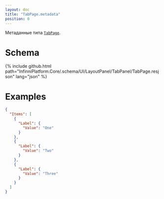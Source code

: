 ```yaml
---
layout: doc
title: "TabPage.metadata"
position: 0
---
```


Метаданные типа [`TabPage`](../).

# Schema

{% include github.html path="InfinniPlatform.Core/.schema/UI/LayoutPanel/TabPanel/TabPage.resjson" lang="json" %}

# Examples

```json
{
  "Items": [
    {
      "Label": {
        "Value": "One"
      }
    },
    {
      "Label": {
        "Value": "Two"
      }
    },
    {
      "Label": {
        "Value": "Three"
      }
    }
  ]
}
```
